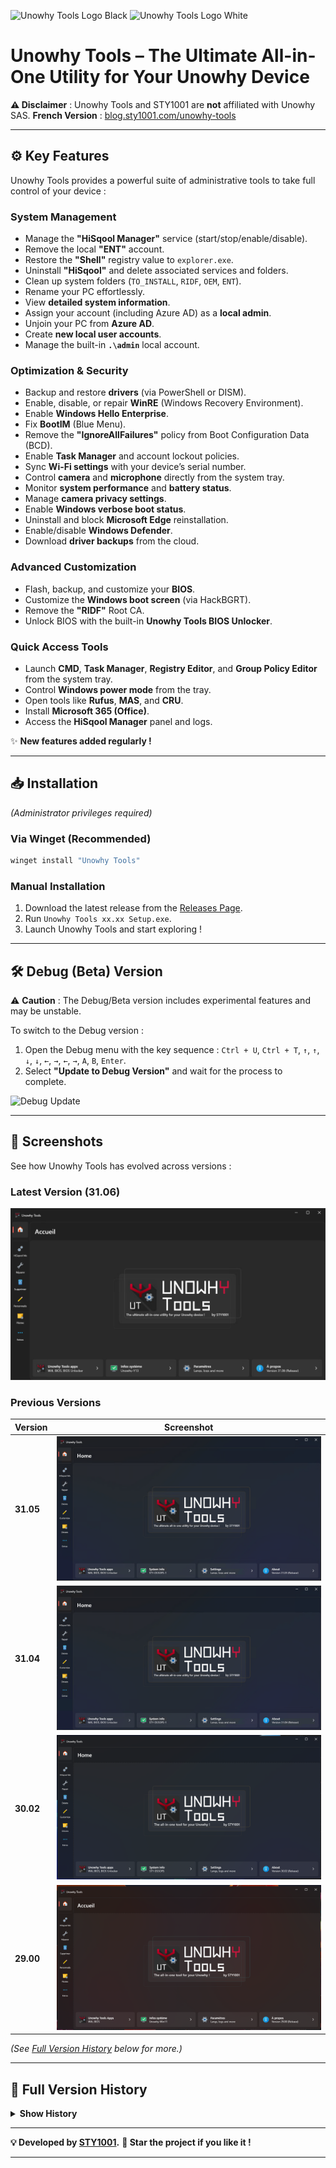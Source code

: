 ![Unowhy Tools Logo Black](https://raw.githubusercontent.com/STY1001/Unowhy-Tools/master/README/UTLogoBlack3.0.png#gh-light-mode-only)
![Unowhy Tools Logo White](https://raw.githubusercontent.com/STY1001/Unowhy-Tools/master/README/UTLogoWhite3.0.png#gh-dark-mode-only)

# **Unowhy Tools** – The Ultimate All-in-One Utility for Your Unowhy Device

**⚠️ Disclaimer** : Unowhy Tools and STY1001 are **not** affiliated with Unowhy SAS.
**French Version** : [blog.sty1001.com/unowhy-tools](https://blog.sty1001.com/unowhy-tools/)

---

## **⚙️ Key Features**
Unowhy Tools provides a powerful suite of administrative tools to take full control of your device :

### **System Management**
- Manage the **"HiSqool Manager"** service (start/stop/enable/disable).
- Remove the local **"ENT"** account.
- Restore the **"Shell"** registry value to `explorer.exe`.
- Uninstall **"HiSqool"** and delete associated services and folders.
- Clean up system folders (`TO_INSTALL`, `RIDF`, `OEM`, `ENT`).
- Rename your PC effortlessly.
- View **detailed system information**.
- Assign your account (including Azure AD) as a **local admin**.
- Unjoin your PC from **Azure AD**.
- Create **new local user accounts**.
- Manage the built-in **`.\admin`** local account.

### **Optimization & Security**
- Backup and restore **drivers** (via PowerShell or DISM).
- Enable, disable, or repair **WinRE** (Windows Recovery Environment).
- Enable **Windows Hello Enterprise**.
- Fix **BootIM** (Blue Menu).
- Remove the **"IgnoreAllFailures"** policy from Boot Configuration Data (BCD).
- Enable **Task Manager** and account lockout policies.
- Sync **Wi-Fi settings** with your device’s serial number.
- Control **camera** and **microphone** directly from the system tray.
- Monitor **system performance** and **battery status**.
- Manage **camera privacy settings**.
- Enable **Windows verbose boot status**.
- Uninstall and block **Microsoft Edge** reinstallation.
- Enable/disable **Windows Defender**.
- Download **driver backups** from the cloud.

### **Advanced Customization**
- Flash, backup, and customize your **BIOS**.
- Customize the **Windows boot screen** (via HackBGRT).
- Remove the **"RIDF"** Root CA.
- Unlock BIOS with the built-in **Unowhy Tools BIOS Unlocker**.

### **Quick Access Tools**
- Launch **CMD**, **Task Manager**, **Registry Editor**, and **Group Policy Editor** from the system tray.
- Control **Windows power mode** from the tray.
- Open tools like **Rufus**, **MAS**, and **CRU**.
- Install **Microsoft 365 (Office)**.
- Access the **HiSqool Manager** panel and logs.

✨ **New features added regularly !**

---

## **📥 Installation**
*(Administrator privileges required)*

### **Via Winget (Recommended)**
```sh
winget install "Unowhy Tools"
```

### **Manual Installation**
1. Download the latest release from the [Releases Page](https://github.com/STY1001/Unowhy-Tools/releases/latest).
2. Run `Unowhy Tools xx.xx Setup.exe`.
3. Launch Unowhy Tools and start exploring !

---

## **🛠️ Debug (Beta) Version**
⚠️ **Caution** : The Debug/Beta version includes experimental features and may be unstable.

To switch to the Debug version :
1. Open the Debug menu with the key sequence :
   `Ctrl + U`, `Ctrl + T`, `↑`, `↑`, `↓`, `↓`, `←`, `→`, `←`, `→`, `A`, `B`, `Enter`.
2. Select **"Update to Debug Version"** and wait for the process to complete.

![Debug Update](https://raw.githubusercontent.com/STY1001/Unowhy-Tools/master/README/DebugUpdate.gif)

---

## **📸 Screenshots**
See how Unowhy Tools has evolved across versions :

### **Latest Version (31.06)**
![UT 31.06](https://raw.githubusercontent.com/STY1001/Unowhy-Tools/master/README/UT31.06.png)

### **Previous Versions**
| Version  | Screenshot |
|----------|------------|
| **31.05** | ![UT 31.05](https://raw.githubusercontent.com/STY1001/Unowhy-Tools/master/README/UT31.05.png) |
| **31.04** | ![UT 31.04](https://raw.githubusercontent.com/STY1001/Unowhy-Tools/master/README/UT31.04.png) |
| **30.02** | ![UT 30.02](https://raw.githubusercontent.com/STY1001/Unowhy-Tools/master/README/UT30.02.png) |
| **29.00** | ![UT 29.00](https://raw.githubusercontent.com/STY1001/Unowhy-Tools/master/README/UT29.00.png) |

*(See [Full Version History](#-full-version-history) below for more.)*

---

## **📜 Full Version History**
<details>
<summary><strong>Show History</strong></summary>

### **Version 31.xx**
- **31.06** – ![UT 31.06](https://raw.githubusercontent.com/STY1001/Unowhy-Tools/master/README/UT31.06.png)
- **31.05** – ![UT 31.05](https://raw.githubusercontent.com/STY1001/Unowhy-Tools/master/README/UT31.05.png)

### **Version 30.xx**
- **30.02** – ![UT 30.02](https://raw.githubusercontent.com/STY1001/Unowhy-Tools/master/README/UT30.02.png)
- **30.01** – ![UT 30.01](https://raw.githubusercontent.com/STY1001/Unowhy-Tools/master/README/UT30.01.png)

### **Version 29.xx**
- **29.00** – ![UT 29.00](https://raw.githubusercontent.com/STY1001/Unowhy-Tools/master/README/UT29.00.png)

*(Check the repository for the complete history.)*
</details>

---

**💡 Developed by [STY1001](https://github.com/STY1001).**
**🌟 Star the project if you like it !**

---
